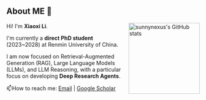 ## About ME 👋

<img align="right" src="https://github-readme-stats-one-bice.vercel.app/api?username=sunnynexus&show_icons=true&include_all_commits=true&role=OWNER,ORGANIZATION_MEMBER&count_private=true&show_icons=true&theme=tokyonight" alt="sunnynexus's GitHub stats" height="185px" /> 

Hi! I'm **Xiaoxi Li**.

I'm currently a **direct PhD student** (2023~2028) at Renmin University of China.

I am now focused on Retrieval-Augmented Generation (RAG), Large Language Models (LLMs), and LLM Reasoning, with a particular focus on developing **Deep Research Agents**.

📫How to reach me: [Email](mailto:xiaoxi_li@ruc.edu.cn) | [Google Scholar](https://scholar.google.com/citations?user=XDljV4YAAAAJ)
